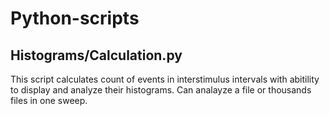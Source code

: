 # Python-scripts
## Histograms/Calculation.py
This script calculates count of events in interstimulus intervals with abitility to display and analyze their histograms. Can analayze a file or thousands files in one sweep.
